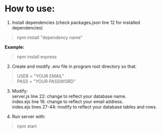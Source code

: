 <h1>How to use: </h1> 

1. Install dependencies (check packages.json line 12 for installed dependencies)
>npm install "dependency name"  
    
<b>Example:</b>  
>npm install express

2. Create and modify .env file in program root directory so that:
>USER = "YOUR EMAIL"  
>PASS = "YOUR PASSWORD"

3. Modify:  
server.js line 22: change to reflect your database name.  
index.ejs line 16: change to reflect your email address.  
index.ejs lines 27-44: modify to reflect your database tables and rows.

4. Run server with: 
>npm start